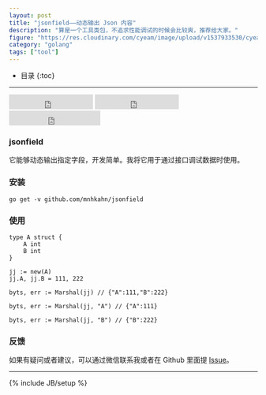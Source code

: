 ```yaml
---
layout: post
title: "jsonfield——动态输出 Json 内容"
description: "算是一个工具类包，不追求性能调试的时候会比较爽，推荐给大家。"
figure: "https://res.cloudinary.com/cyeam/image/upload/v1537933530/cyeamlogo-json.png"
category: "golang"
tags: ["tool"]
---
```


* 目录
{:toc}

---

<iframe src="http://ghbtns.com/github-btn.html?user=mnhkahn&repo=jsonfield&type=watch&count=true&size=large"
  allowtransparency="true" frameborder="0" scrolling="0" width="170" height="30"></iframe>

<iframe src="http://ghbtns.com/github-btn.html?user=mnhkahn&repo=jsonfield&type=fork&count=true&size=large"
  allowtransparency="true" frameborder="0" scrolling="0" width="170" height="30"></iframe>

<iframe src="http://ghbtns.com/github-btn.html?user=mnhkahn&type=follow&count=true&size=large"
  allowtransparency="true" frameborder="0" scrolling="0" width="185" height="30"></iframe>


### jsonfield

它能够动态输出指定字段，开发简单。我将它用于通过接口调试数据时使用。

### 安装

	go get -v github.com/mnhkahn/jsonfield
	
### 使用

	type A struct {
		A int
		B int
	}

	jj := new(A)
	jj.A, jj.B = 111, 222
	
	byts, err := Marshal(jj) // {"A":111,"B":222}
	
	byts, err := Marshal(jj, "A") // {"A":111}
	
	byts, err := Marshal(jj, "B") // {"B":222}
	
### 反馈

如果有疑问或者建议，可以通过微信联系我或者在 Github 里面提 [Issue](https://github.com/mnhkahn/jsonfield/issues)。




---

{% include JB/setup %}
